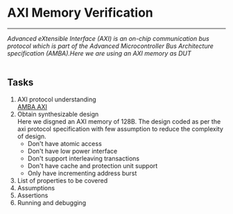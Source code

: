 # AXI Memory Verification
---------------------------------------

*Advanced eXtensible Interface (AXI) is an on-chip communication bus protocol which is part of the Advanced Microcontroller Bus Architecture specification (AMBA).Here we are using an AXI memory as DUT*<br>
<br>

## Tasks
1. AXI protocol understanding<br>
   [AMBA AXI](https://www.google.com/url?sa=t&rct=j&q=&esrc=s&source=web&cd=&ved=2ahUKEwiQzb33nP2CAxWMRmcHHRVGCSYQFnoECBcQAQ&url=https%3A%2F%2Fdocumentation-service.arm.com%2Fstatic%2F5f915920f86e16515cdc3342%3Ftoken%3D&usg=AOvVaw2512gw412xiXzIkXoe8ZSC&opi=89978449) <br>
3. Obtain synthesizable design<br>
   Here we disgned an AXI memory of 128B. The design coded as per the axi protocol specification with few assumption to reduce the complexity of design.<br>
   * Don't have atomic access
   * Don't have low power interface
   * Don't support interleaving transactions
   * Don't have cache and protection unit support
   * Only have incrementing address burst
4. List of properties to be covered
5. Assumptions
6. Assertions
7. Running and debugging
